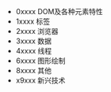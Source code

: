 * 0xxxx DOM及各种元素特性
* 1xxxx 标签
* 2xxxx 浏览器
* 3xxxx 数据
* 4xxxx 线程
* 6xxxx 图形绘制
* 8xxxx 其他
* x9xxx 新兴技术





